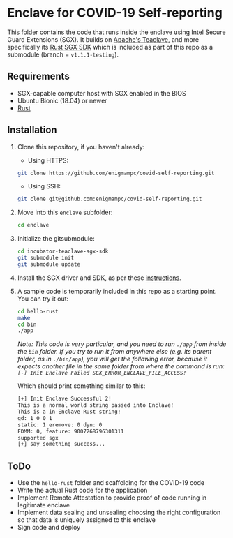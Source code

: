 # Enclave for COVID-19 Self-reporting

This folder contains the code that runs inside the enclave using Intel Secure Guard Extensions (SGX). It builds on [Apache's Teaclave](https://github.com/apache/incubator-teaclave), and more specifically its [Rust SGX SDK](https://github.com/apache/incubator-teaclave-sgx-sdk) which is included as part of this repo as a submodule (branch = `v1.1.1-testing`).

## Requirements

* SGX-capable computer host with SGX enabled in the BIOS
* Ubuntu Bionic (18.04) or newer
* [Rust](https://www.rust-lang.org/tools/install)

## Installation

1. Clone this repository, if you haven't already:

    * Using HTTPS:

    ```bash
    git clone https://github.com/enigmampc/covid-self-reporting.git
    ```

    * Using SSH:

	```bash
	git clone git@github.com:enigmampc/covid-self-reporting.git
	```

2. Move into this `enclave` subfolder:

    ```bash
    cd enclave
    ```

3. Initialize the gitsubmodule:

    ```bash
    cd incubator-teaclave-sgx-sdk
    git submodule init
    git submodule update
    ```

4. Install the SGX driver and SDK, as per these [instructions](https://github.com/enigmampc/EnigmaBlockchain/blob/master/docs/dev/setup-sgx.md).

5. A sample code is temporarily included in this repo as a starting point. You can try it out:

    ```bash
    cd hello-rust
    make
    cd bin
    ./app
    ```

    *Note: This code is very particular, and you need to run `./app` from inside the `bin` folder. If you try to run it from anywhere else (e.g. its parent folder, as in `./bin/app`), you will get the following error, because it expects another file in the same folder from where the command is run: `[-] Init Enclave Failed SGX_ERROR_ENCLAVE_FILE_ACCESS!`*

    Which should print something similar to this:

    ```bash
    [+] Init Enclave Successful 2!
    This is a normal world string passed into Enclave!
    This is a in-Enclave Rust string!
    gd: 1 0 0 1 
    static: 1 eremove: 0 dyn: 0
    EDMM: 0, feature: 9007268796301311
    supported sgx
    [+] say_something success...
    ```

## ToDo

* Use the `hello-rust` folder and scaffolding for the COVID-19 code
* Write the actual Rust code for the application
* Implement Remote Attestation to provide proof of code running in legitimate enclave
* Implement data sealing and unsealing choosing the right configuration so that data is uniquely assigned to this enclave
* Sign code and deploy
